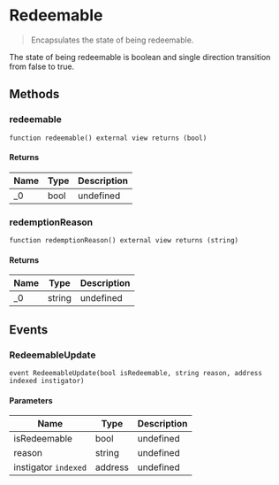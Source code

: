 # Redeemable



> Encapsulates the state of being redeemable.

The state of being redeemable is boolean and single direction transition from false to true.



## Methods

### redeemable

```solidity
function redeemable() external view returns (bool)
```






#### Returns

| Name | Type | Description |
|---|---|---|
| _0 | bool | undefined |

### redemptionReason

```solidity
function redemptionReason() external view returns (string)
```






#### Returns

| Name | Type | Description |
|---|---|---|
| _0 | string | undefined |



## Events

### RedeemableUpdate

```solidity
event RedeemableUpdate(bool isRedeemable, string reason, address indexed instigator)
```





#### Parameters

| Name | Type | Description |
|---|---|---|
| isRedeemable  | bool | undefined |
| reason  | string | undefined |
| instigator `indexed` | address | undefined |



